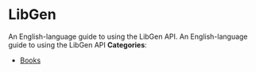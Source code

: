 # LibGen


An English-language guide to using the LibGen API.  An English-language guide to using the LibGen API
**Categories**:

- [Books](https://github/awesome-apis/awesome-apis#books)



